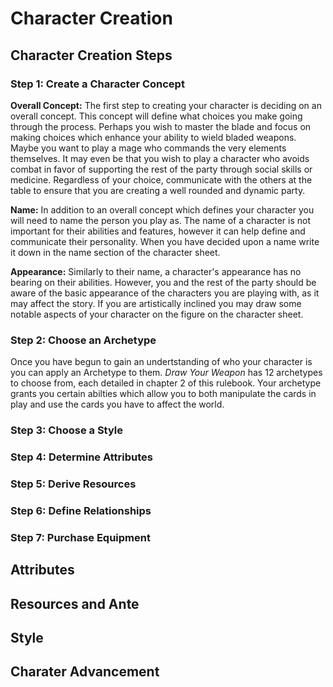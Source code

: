 # Character Creation

## Character Creation Steps

### Step 1: Create a Character Concept
**Overall Concept:** The first step to creating your character is deciding on an overall concept. This concept will define what choices you make going through the process. Perhaps you wish to master the blade and focus on making choices which enhance your ability to wield bladed weapons. Maybe you want to play a mage who commands the very elements themselves. It may even be that you wish to play a character who avoids combat in favor of supporting the rest of the party through social skills or medicine. Regardless of your choice, communicate with the others at the table to ensure that you are creating a well rounded and dynamic party. 

**Name:** In addition to an overall concept which defines your character you will need to name the person you play as. The name of a character is not important for their abilities and features, however it can help define and communicate their personality. When you have decided upon a name write it down in the name section of the character sheet.

**Appearance:** Similarly to their name, a character's appearance has no bearing on their abilities. However, you and the rest of the party should be aware of the basic appearance of the characters you are playing with, as it may affect the story. If you are artistically inclined you may draw some notable aspects of your character on the figure on the character sheet.

### Step 2: Choose an Archetype
Once you have begun to gain an undertstanding of who your character is you can apply an Archetype to them. *Draw Your Weapon* has 12 archetypes to choose from, each detailed in chapter 2 of this rulebook. Your archetype grants you certain abilties which allow you to both manipulate the cards in play and use the cards you have to affect the world.

### Step 3: Choose a Style

### Step 4: Determine Attributes

### Step 5: Derive Resources

### Step 6: Define Relationships

### Step 7: Purchase Equipment


## Attributes


## Resources and Ante


## Style


## Charater Advancement